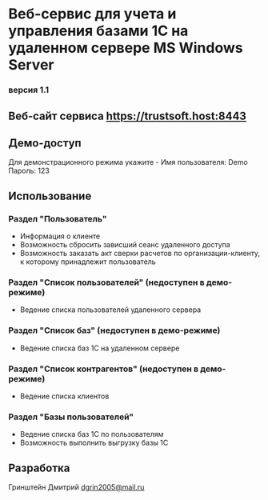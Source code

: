 # Веб-сервис для учета и управления базами 1С на удаленном сервере MS Windows Server
### версия 1.1

## Веб-сайт сервиса https://trustsoft.host:8443

## Демо-доступ
Для демонстрационного режима укажите -
Имя пользователя: Demo
Пароль: 123

## Использование
### Раздел "Пользователь"
* Информация о клиенте
* Возможность сбросить зависший сеанс удаленного доступа
* Возможность заказать акт сверки расчетов по организации-клиенту, к которому принадлежит пользователь

### Раздел "Список пользователей" (недоступен в демо-режиме)
* Ведение списка пользователей удаленного сервера

### Раздел "Список баз" (недоступен в демо-режиме)
* Ведение списка баз 1С на удаленном сервере

### Раздел "Список контрагентов" (недоступен в демо-режиме)
* Ведение списка клиентов

### Раздел "Базы пользователей"
* Ведение списка баз 1С по пользователям
* Возможность выполнить выгрузку базы 1С

## Разработка
Гринштейн Дмитрий
dgrin2005@mail.ru

